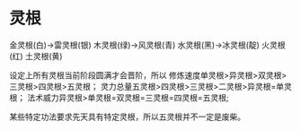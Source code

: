 # 灵根

金灵根(白)->雷灵根(银)
木灵根(绿)->风灵根(青)
水灵根(黑)->冰灵根(靛)
火灵根(红)
土灵根(黄)

设定上所有灵根当前阶段圆满才会晋阶，所以
修炼速度单灵根>异灵根>双灵根>三灵根>四灵根>五灵根；
灵力总量五灵根>四灵根>三灵根>二灵根>异灵根=单灵根；
法术威力异灵根>单灵根=双灵根=三灵根=四灵根=五灵根;

某些特定功法要求先天具有特定灵根，所以五灵根并不一定是废柴。